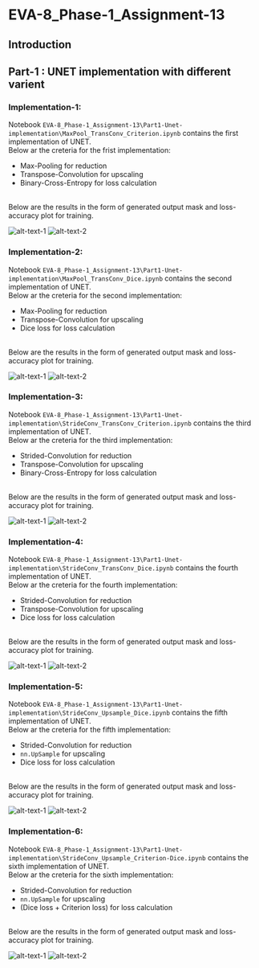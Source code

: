 # EVA-8_Phase-1_Assignment-13

## Introduction

## Part-1 : UNET implementation with different varient
### Implementation-1: 
Notebook `EVA-8_Phase-1_Assignment-13\Part1-Unet-implementation\MaxPool_TransConv_Criterion.ipynb` contains the first implementation of UNET.
<br> 
Below ar the creteria for the frist implementation:
 - Max-Pooling for reduction
 - Transpose-Convolution for upscaling
 - Binary-Cross-Entropy for loss calculation
<br>
Below are the results in the form of generated output mask and loss-accuracy plot for training.

![alt-text-1](Part1-Unet-implementation/util/out1.png "output1") ![alt-text-2](Part1-Unet-implementation/util/graph1.png "graph1")


### Implementation-2: 
Notebook `EVA-8_Phase-1_Assignment-13\Part1-Unet-implementation\MaxPool_TransConv_Dice.ipynb` contains the second implementation of UNET.
<br> 
Below ar the creteria for the second implementation:
- Max-Pooling for reduction
- Transpose-Convolution for upscaling
- Dice loss for loss calculation

<br>
Below are the results in the form of generated output mask and loss-accuracy plot for training.

![alt-text-1](Part1-Unet-implementation/util/out2.png "output1") ![alt-text-2](Part1-Unet-implementation/util/graph2.png "graph1")

### Implementation-3: 
Notebook `EVA-8_Phase-1_Assignment-13\Part1-Unet-implementation\StrideConv_TransConv_Criterion.ipynb` contains the third implementation of UNET.
<br> 
Below ar the creteria for the third implementation:
 - Strided-Convolution for reduction
 - Transpose-Convolution for upscaling 
 - Binary-Cross-Entropy for loss calculation

<br>
Below are the results in the form of generated output mask and loss-accuracy plot for training.

![alt-text-1](Part1-Unet-implementation/util/out3.png "output1") ![alt-text-2](Part1-Unet-implementation/util/graph3.png "graph1")

### Implementation-4: 
Notebook `EVA-8_Phase-1_Assignment-13\Part1-Unet-implementation\StrideConv_TransConv_Dice.ipynb` contains the fourth implementation of UNET.
<br> 
Below ar the creteria for the fourth implementation:
 - Strided-Convolution for reduction
 - Transpose-Convolution for upscaling 
 - Dice loss for loss calculation

<br>
Below are the results in the form of generated output mask and loss-accuracy plot for training.

![alt-text-1](Part1-Unet-implementation/util/out4.png "output1") ![alt-text-2](Part1-Unet-implementation/util/graph4.png "graph1")

### Implementation-5: 
Notebook `EVA-8_Phase-1_Assignment-13\Part1-Unet-implementation\StrideConv_Upsample_Dice.ipynb` contains the fifth implementation of UNET.
<br> 
Below ar the creteria for the fifth implementation:
 - Strided-Convolution for reduction
 - `nn.UpSample` for upscaling 
 - Dice loss for loss calculation

<br>
Below are the results in the form of generated output mask and loss-accuracy plot for training.

![alt-text-1](Part1-Unet-implementation/util/out5.png "output1") ![alt-text-2](Part1-Unet-implementation/util/graph5.png "graph1")

### Implementation-6:
Notebook `EVA-8_Phase-1_Assignment-13\Part1-Unet-implementation\StrideConv_Upsample_Criterion-Dice.ipynb` contains the sixth implementation of UNET.
<br> 
Below ar the creteria for the sixth implementation:
 - Strided-Convolution for reduction
 - `nn.UpSample` for upscaling 
 - (Dice loss + Criterion loss) for loss calculation

<br>
Below are the results in the form of generated output mask and loss-accuracy plot for training.

![alt-text-1](Part1-Unet-implementation/util/out6.png "output1") ![alt-text-2](Part1-Unet-implementation/util/graph6.png "graph1")